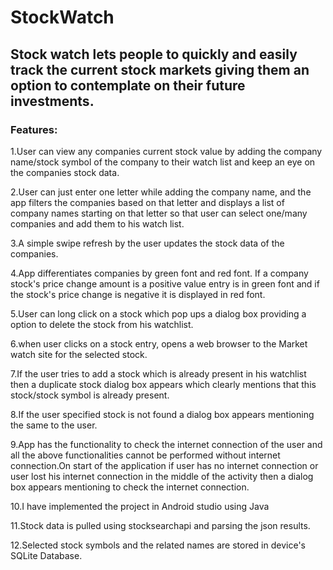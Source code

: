 # StockWatch
## Stock watch lets people to quickly and easily track the current stock markets giving them an option to contemplate on their future investments.
### Features:
1.User can view any companies current stock value by adding the company name/stock symbol of the company to their watch list and keep an eye on the companies stock data.

2.User can just enter one letter while adding the company name, and the app filters the companies based on that letter and displays a list of company names starting on that letter so that user can select one/many companies and add them to his watch list.

3.A simple swipe refresh by the user updates the stock data of the companies.

4.App differentiates companies by green font and red font. If a company stock's price change amount is a positive value entry is in green font and if the stock's price change is negative it is displayed in red font.

5.User can long click on a stock which pop ups a dialog box providing a option to delete the stock from his watchlist.

6.when user clicks on a stock entry, opens a web browser to the Market watch site for the selected stock.

7.If the user tries to add a stock which is already present in his watchlist then a duplicate stock dialog box appears which clearly mentions that this stock/stock symbol is already present.

8.If the user specified stock is not found a dialog box appears mentioning the same to the user.

9.App has the functionality to check the internet connection of the user and all the above functionalities cannot be performed without internet connection.On start of the application if user has no internet connection or user lost his internet connection in the middle of the activity then a dialog box appears mentioning to check the internet connection.

10.I have implemented the project in Android studio using Java

11.Stock data is pulled using stocksearchapi and parsing the json results.

12.Selected stock symbols and the related names are stored in device's SQLite Database.

